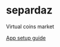 separdaz
========

Virtual coins market

[App setup guide](https://www.evernote.com/l/AWWu1FCvmwlIIZZQYQmMzk9V1SEmmsFuCdk)
